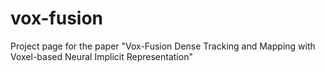 # vox-fusion
Project page for the paper "Vox-Fusion Dense Tracking and Mapping with Voxel-based Neural Implicit Representation"
